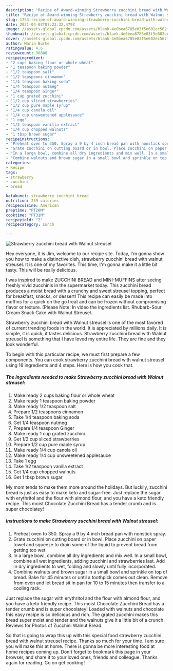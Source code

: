 ```yaml
---
description: "Recipe of Award-winning Strawberry zucchini bread with Walnut streusel"
title: "Recipe of Award-winning Strawberry zucchini bread with Walnut streusel"
slug: 1753-recipe-of-award-winning-strawberry-zucchini-bread-with-walnut-streusel
date: 2021-04-03T07:23:32.479Z
image: //assets-global.cpcdn.com/assets/blank-4e0bea6785e03f5e602ec562f230caae08da540cada707380b4fe1bbebba43da.png
thumbnail: //assets-global.cpcdn.com/assets/blank-4e0bea6785e03f5e602ec562f230caae08da540cada707380b4fe1bbebba43da.png
cover: //assets-global.cpcdn.com/assets/blank-4e0bea6785e03f5e602ec562f230caae08da540cada707380b4fe1bbebba43da.png
author: Maria Burke
ratingvalue: 4.6
reviewcount: 30808
recipeingredient:
- "2 cups baking flour or whole wheat"
- "1 teaspoon baking powder"
- "1/2 teaspoon salt"
- "1/2 teaspoons cinnamon"
- "1/4 teaspoon baking soda"
- "1/4 teaspoon nutmeg"
- "1/4 teaspoon Ginger"
- "1 cup grated zucchini"
- "1/2 cup sliced strawberries"
- "1/2 cup pure maple syrup"
- "1/4 cup canola oil"
- "1/4 cup unsweetened applesauce"
- "1 egg"
- "1/2 teaspoon vanilla extract"
- "1/4 cup chopped walnuts"
- "1 tbsp brown sugar"
recipeinstructions:
- "Preheat oven to 350. Spray a 9 by 4 inch bread pan with nonstick spray."
- "Grate zucchini on cutting board or in bowl. Place zucchini on paper towel and squeeze to drain some of the liquid to prevent bread from getting too wet"
- "In a large bowl, combine all dry ingredients and mix well. In a small bowl, combine all wet ingredients, adding zucchini and strawberries last. Add in dry ingredients to wet, folding and slowly until fully incorporated."
- "Combine walnuts and brown sugar in a small bowl and sprinkle on top of bread. Bake for 45 minutes or until a toothpick comes out clean. Remove from oven and let bread sit in pan for 10 to 15 minutes then transfer to a cooling rack."
categories:
- Recipe
tags:
- strawberry
- zucchini
- bread

katakunci: strawberry zucchini bread 
nutrition: 259 calories
recipecuisine: American
preptime: "PT20M"
cooktime: "PT31M"
recipeyield: "2"
recipecategory: Lunch

---
```



![Strawberry zucchini bread with Walnut streusel](//assets-global.cpcdn.com/assets/blank-4e0bea6785e03f5e602ec562f230caae08da540cada707380b4fe1bbebba43da.png)

Hey everyone, it is Jim, welcome to our recipe site. Today, I'm gonna show you how to make a distinctive dish, strawberry zucchini bread with walnut streusel. It is one of my favorites. This time, I'm gonna make it a little bit tasty. This will be really delicious.

I was inspired to make ZUCCHINI BREAD and MINI-MUFFINS after seeing freshly vivid zucchinis in the supermarket today. This zucchini bread produces a moist bread with a crunchy and sweet streusel topping, perfect for breakfast, snacks, or dessert! This recipe can easily be made into muffins for a quick on the go treat and can be frozen without compromising flavor or texture. (Please Note: In video the ingredients list. Rhubarb-Sour Cream Snack Cake with Walnut Streusel.

Strawberry zucchini bread with Walnut streusel is one of the most favored of current trending foods in the world. It is appreciated by millions daily. It is simple, it is quick, it tastes delicious. Strawberry zucchini bread with Walnut streusel is something that I have loved my entire life. They are fine and they look wonderful.


To begin with this particular recipe, we must first prepare a few components. You can cook strawberry zucchini bread with walnut streusel using 16 ingredients and 4 steps. Here is how you cook that.

<!--inarticleads1-->

##### The ingredients needed to make Strawberry zucchini bread with Walnut streusel:

1. Make ready 2 cups baking flour or whole wheat
1. Make ready 1 teaspoon baking powder
1. Make ready 1/2 teaspoon salt
1. Prepare 1/2 teaspoons cinnamon
1. Take 1/4 teaspoon baking soda
1. Get 1/4 teaspoon nutmeg
1. Prepare 1/4 teaspoon Ginger
1. Make ready 1 cup grated zucchini
1. Get 1/2 cup sliced strawberries
1. Prepare 1/2 cup pure maple syrup
1. Make ready 1/4 cup canola oil
1. Make ready 1/4 cup unsweetened applesauce
1. Take 1 egg
1. Take 1/2 teaspoon vanilla extract
1. Get 1/4 cup chopped walnuts
1. Get 1 tbsp brown sugar


My mom tends to make them more around the holidays. But luckily, zucchini bread is just as easy to make keto and sugar-free. Just replace the sugar with erythritol and the flour with almond flour, and you have a keto friendly recipe. This moist Chocolate Zucchini Bread has a tender crumb and is super chocolatey! 

<!--inarticleads2-->

##### Instructions to make Strawberry zucchini bread with Walnut streusel:

1. Preheat oven to 350. Spray a 9 by 4 inch bread pan with nonstick spray.
1. Grate zucchini on cutting board or in bowl. Place zucchini on paper towel and squeeze to drain some of the liquid to prevent bread from getting too wet
1. In a large bowl, combine all dry ingredients and mix well. In a small bowl, combine all wet ingredients, adding zucchini and strawberries last. Add in dry ingredients to wet, folding and slowly until fully incorporated.
1. Combine walnuts and brown sugar in a small bowl and sprinkle on top of bread. Bake for 45 minutes or until a toothpick comes out clean. Remove from oven and let bread sit in pan for 10 to 15 minutes then transfer to a cooling rack.


Just replace the sugar with erythritol and the flour with almond flour, and you have a keto friendly recipe. This moist Chocolate Zucchini Bread has a tender crumb and is super chocolatey! Loaded with walnuts and chocolate this easy recipe is so delicious and rich. The grated zucchini makes this bread super moist and tender and the walnuts give it a little bit of a crunch. Reviews for Photos of Zucchini Walnut Bread. 

So that is going to wrap this up with this special food strawberry zucchini bread with walnut streusel recipe. Thanks so much for your time. I am sure you will make this at home. There is gonna be more interesting food at home recipes coming up. Don't forget to bookmark this page in your browser, and share it to your loved ones, friends and colleague. Thanks again for reading. Go on get cooking!
